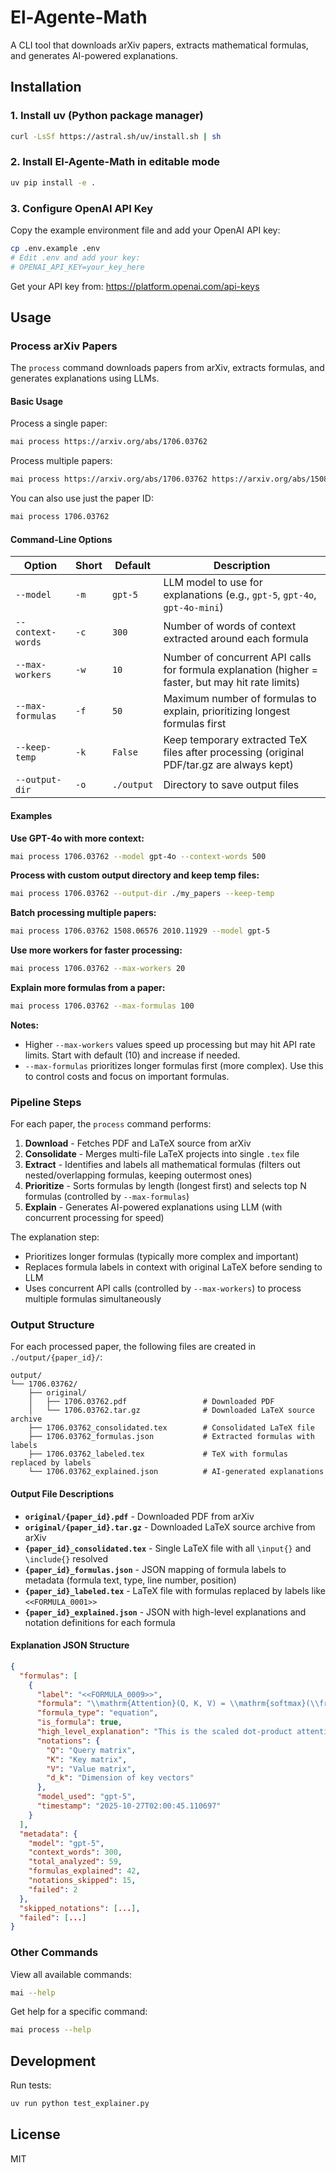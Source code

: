# El-Agente-Math

A CLI tool that downloads arXiv papers, extracts mathematical formulas, and generates AI-powered explanations.

## Installation

### 1. Install uv (Python package manager)

```bash
curl -LsSf https://astral.sh/uv/install.sh | sh
```

### 2. Install El-Agente-Math in editable mode

```bash
uv pip install -e .
```

### 3. Configure OpenAI API Key

Copy the example environment file and add your OpenAI API key:

```bash
cp .env.example .env
# Edit .env and add your key:
# OPENAI_API_KEY=your_key_here
```

Get your API key from: https://platform.openai.com/api-keys

## Usage

### Process arXiv Papers

The `process` command downloads papers from arXiv, extracts formulas, and generates explanations using LLMs.

#### Basic Usage

Process a single paper:

```bash
mai process https://arxiv.org/abs/1706.03762
```

Process multiple papers:

```bash
mai process https://arxiv.org/abs/1706.03762 https://arxiv.org/abs/1508.06576
```

You can also use just the paper ID:

```bash
mai process 1706.03762
```

#### Command-Line Options

| Option | Short | Default | Description |
|--------|-------|---------|-------------|
| `--model` | `-m` | `gpt-5` | LLM model to use for explanations (e.g., `gpt-5`, `gpt-4o`, `gpt-4o-mini`) |
| `--context-words` | `-c` | `300` | Number of words of context extracted around each formula |
| `--max-workers` | `-w` | `10` | Number of concurrent API calls for formula explanation (higher = faster, but may hit rate limits) |
| `--max-formulas` | `-f` | `50` | Maximum number of formulas to explain, prioritizing longest formulas first |
| `--keep-temp` | `-k` | `False` | Keep temporary extracted TeX files after processing (original PDF/tar.gz are always kept) |
| `--output-dir` | `-o` | `./output` | Directory to save output files |

#### Examples

**Use GPT-4o with more context:**

```bash
mai process 1706.03762 --model gpt-4o --context-words 500
```

**Process with custom output directory and keep temp files:**

```bash
mai process 1706.03762 --output-dir ./my_papers --keep-temp
```

**Batch processing multiple papers:**

```bash
mai process 1706.03762 1508.06576 2010.11929 --model gpt-5
```

**Use more workers for faster processing:**

```bash
mai process 1706.03762 --max-workers 20
```

**Explain more formulas from a paper:**

```bash
mai process 1706.03762 --max-formulas 100
```

**Notes:**
- Higher `--max-workers` values speed up processing but may hit API rate limits. Start with default (10) and increase if needed.
- `--max-formulas` prioritizes longer formulas first (more complex). Use this to control costs and focus on important formulas.

### Pipeline Steps

For each paper, the `process` command performs:

1. **Download** - Fetches PDF and LaTeX source from arXiv
2. **Consolidate** - Merges multi-file LaTeX projects into single `.tex` file
3. **Extract** - Identifies and labels all mathematical formulas (filters out nested/overlapping formulas, keeping outermost ones)
4. **Prioritize** - Sorts formulas by length (longest first) and selects top N formulas (controlled by `--max-formulas`)
5. **Explain** - Generates AI-powered explanations using LLM (with concurrent processing for speed)

The explanation step:
- Prioritizes longer formulas (typically more complex and important)
- Replaces formula labels in context with original LaTeX before sending to LLM
- Uses concurrent API calls (controlled by `--max-workers`) to process multiple formulas simultaneously

### Output Structure

For each processed paper, the following files are created in `./output/{paper_id}/`:

```
output/
└── 1706.03762/
    ├── original/
    │   ├── 1706.03762.pdf                 # Downloaded PDF
    │   └── 1706.03762.tar.gz              # Downloaded LaTeX source archive
    ├── 1706.03762_consolidated.tex        # Consolidated LaTeX file
    ├── 1706.03762_formulas.json           # Extracted formulas with labels
    ├── 1706.03762_labeled.tex             # TeX with formulas replaced by labels
    └── 1706.03762_explained.json          # AI-generated explanations
```

#### Output File Descriptions

- **`original/{paper_id}.pdf`** - Downloaded PDF from arXiv
- **`original/{paper_id}.tar.gz`** - Downloaded LaTeX source archive from arXiv
- **`{paper_id}_consolidated.tex`** - Single LaTeX file with all `\input{}` and `\include{}` resolved
- **`{paper_id}_formulas.json`** - JSON mapping of formula labels to metadata (formula text, type, line number, position)
- **`{paper_id}_labeled.tex`** - LaTeX file with formulas replaced by labels like `<<FORMULA_0001>>`
- **`{paper_id}_explained.json`** - JSON with high-level explanations and notation definitions for each formula

#### Explanation JSON Structure

```json
{
  "formulas": [
    {
      "label": "<<FORMULA_0009>>",
      "formula": "\\mathrm{Attention}(Q, K, V) = \\mathrm{softmax}(\\frac{QK^T}{\\sqrt{d_k}})V",
      "formula_type": "equation",
      "is_formula": true,
      "high_level_explanation": "This is the scaled dot-product attention mechanism...",
      "notations": {
        "Q": "Query matrix",
        "K": "Key matrix",
        "V": "Value matrix",
        "d_k": "Dimension of key vectors"
      },
      "model_used": "gpt-5",
      "timestamp": "2025-10-27T02:00:45.110697"
    }
  ],
  "metadata": {
    "model": "gpt-5",
    "context_words": 300,
    "total_analyzed": 59,
    "formulas_explained": 42,
    "notations_skipped": 15,
    "failed": 2
  },
  "skipped_notations": [...],
  "failed": [...]
}
```

### Other Commands

View all available commands:

```bash
mai --help
```

Get help for a specific command:

```bash
mai process --help
```

## Development

Run tests:

```bash
uv run python test_explainer.py
```

## License

MIT
